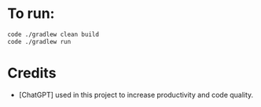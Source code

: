 # To run:

```bash
code ./gradlew clean build
code ./gradlew run
```

# Credits
- [ChatGPT] used in this project to increase productivity and code quality.